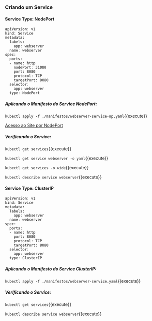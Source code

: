 
### Criando um Service
#### Service Type: NodePort

```
apiVersion: v1
kind: Service
metadata:
  labels:
    app: webserver
  name: webserver
spec:
  ports:
  - name: http
    nodePort: 31080
    port: 8080
    protocol: TCP
    targetPort: 8080
  selector:
    app: webserver
  type: NodePort
```

##### Aplicando o Manifesto do Service NodePort:

`kubectl apply -f ./manifestos/webserver-service-np.yaml`{{execute}}

[Acesso ao Site por NodePort](https://[[HOST_SUBDOMAIN]]-31080-[[KATACODA_HOST]].environments.katacoda.com/)

##### Verificando o Service:

`kubectl get services`{{execute}}

`kubectl get service webserver -o yaml`{{execute}}

`kubectl get services -o wide`{{execute}}

`kubectl describe service webserver`{{execute}}

#### Service Type: ClusterIP

```
apiVersion: v1
kind: Service
metadata:
  labels:
    app: webserver
  name: webserver
spec:
  ports:
  - name: http
    port: 8080
    protocol: TCP
    targetPort: 8080
  selector:
    app: webserver
  type: ClusterIP
```
##### Aplicando o Manifesto do Service ClusterIP:

`kubectl apply -f ./manifestos/webserver-service.yaml`{{execute}}

##### Verificando o Service:

`kubectl get services`{{execute}}

`kubectl describe service webserver`{{execute}}
